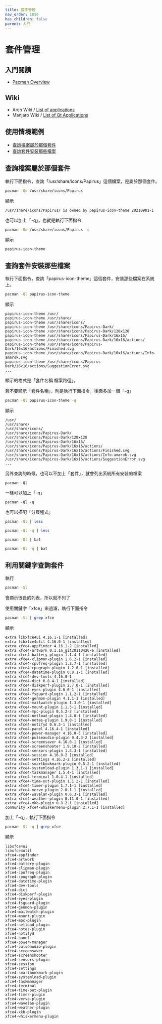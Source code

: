 ```yaml
---
title: 套件管理
nav_order: 1010
has_children: false
parent: 入門
---
```



# 套件管理


## 入門閱讀

* [Pacman Overview](https://wiki.manjaro.org/index.php/Pacman_Overview)





## Wiki

* Arch Wiki / [List of applications](https://wiki.archlinux.org/index.php/List_of_applications)
* Manjaro Wiki / [List of Qt Applications](https://wiki.manjaro.org/index.php/List_of_Qt_Applications)


## 使用情境範例

* [查詢檔案屬於那個套件](#查詢檔案屬於那個套件)
* [查詢套件安裝那些檔案](#查詢套件安裝那些檔案)


## 查詢檔案屬於那個套件

執行下面指令，查詢「/usr/share/icons/Papirus」這個檔案，是屬於那個套件。

``` sh
pacman -Qo /usr/share/icons/Papirus
```

顯示

```
/usr/share/icons/Papirus/ is owned by papirus-icon-theme 20210901-1
```

也可以加上「-q」，也就是執行下面指令

``` sh
pacman -Qo /usr/share/icons/Papirus -q
```

顯示

```
papirus-icon-theme
```


## 查詢套件安裝那些檔案

執行下面指令，查詢「papirus-icon-theme」這個套件，安裝那些檔案在系統上。

``` sh
pacman -Ql papirus-icon-theme
```

顯示

```
papirus-icon-theme /usr/
papirus-icon-theme /usr/share/
papirus-icon-theme /usr/share/icons/
papirus-icon-theme /usr/share/icons/Papirus-Dark/
papirus-icon-theme /usr/share/icons/Papirus-Dark/128x128
papirus-icon-theme /usr/share/icons/Papirus-Dark/16x16/
papirus-icon-theme /usr/share/icons/Papirus-Dark/16x16/actions/
papirus-icon-theme /usr/share/icons/Papirus-Dark/16x16/actions/Finished.svg
papirus-icon-theme /usr/share/icons/Papirus-Dark/16x16/actions/Info-amarok.svg
papirus-icon-theme /usr/share/icons/Papirus-Dark/16x16/actions/SuggestionError.svg
...
```

顯示的格式是「套件名稱 檔案路徑」，

若不要顯示「套件名稱」，則是執行下面指令，後面多加一個「-q」

``` sh
pacman -Ql papirus-icon-theme -q
```

顯示

```
/usr/
/usr/share/
/usr/share/icons/
/usr/share/icons/Papirus-Dark/
/usr/share/icons/Papirus-Dark/128x128
/usr/share/icons/Papirus-Dark/16x16/
/usr/share/icons/Papirus-Dark/16x16/actions/
/usr/share/icons/Papirus-Dark/16x16/actions/Finished.svg
/usr/share/icons/Papirus-Dark/16x16/actions/Info-amarok.svg
/usr/share/icons/Papirus-Dark/16x16/actions/SuggestionError.svg
...
```

另外查詢的時候，也可以不加上「套件」，就會列出系統所有安裝的檔案

```
pacman -Ql
```

一樣可以加上「-q」

```
pacman -Ql -q
```

也可以搭配「分頁程式」

``` sh
pacman -Ql | less
```

``` sh
pacman -Ql -q | less
```

``` sh
pacman -Ql | bat
```

``` sh
pacman -Ql -q | bat
```

## 利用關鍵字查詢套件

執行

``` sh
pacman -Sl
```

會顯示很長的列表，所以就不列了


使用關鍵字「xfce」來過濾，執行下面指令

``` sh
pacman -Sl | grep xfce
```

顯示

```
extra libxfce4ui 4.16.1-1 [installed]
extra libxfce4util 4.16.0-1 [installed]
extra xfce4-appfinder 4.16.1-2 [installed]
extra xfce4-artwork 0.1.1a_git20110420-6 [installed]
extra xfce4-battery-plugin 1.1.4-1 [installed]
extra xfce4-clipman-plugin 1.6.2-1 [installed]
extra xfce4-cpufreq-plugin 1.2.7-1 [installed]
extra xfce4-cpugraph-plugin 1.2.6-1 [installed]
extra xfce4-datetime-plugin 0.8.1-1 [installed]
extra xfce4-dev-tools 4.16.0-1
extra xfce4-dict 0.8.4-1 [installed]
extra xfce4-diskperf-plugin 2.7.0-1 [installed]
extra xfce4-eyes-plugin 4.6.0-1 [installed]
extra xfce4-fsguard-plugin 1.1.2-1 [installed]
extra xfce4-genmon-plugin 4.1.1-1 [installed]
extra xfce4-mailwatch-plugin 1.3.0-1 [installed]
extra xfce4-mount-plugin 1.1.5-1 [installed]
extra xfce4-mpc-plugin 0.5.2-2 [installed]
extra xfce4-netload-plugin 1.4.0-1 [installed]
extra xfce4-notes-plugin 1.9.0-1 [installed]
extra xfce4-notifyd 0.6.3-1 [installed]
extra xfce4-panel 4.16.4-1 [installed]
extra xfce4-power-manager 4.16.0-3 [installed]
extra xfce4-pulseaudio-plugin 0.4.3-2 [installed]
extra xfce4-screensaver 4.16.0-1 [installed]
extra xfce4-screenshooter 1.9.10-2 [installed]
extra xfce4-sensors-plugin 1.4.3-1 [installed]
extra xfce4-session 4.16.0-2 [installed]
extra xfce4-settings 4.16.2-2 [installed]
extra xfce4-smartbookmark-plugin 0.5.2-1 [installed]
extra xfce4-systemload-plugin 1.3.1-1 [installed]
extra xfce4-taskmanager 1.5.4-1 [installed]
extra xfce4-terminal 1.0.4-1 [installed]
extra xfce4-time-out-plugin 1.1.2-1 [installed]
extra xfce4-timer-plugin 1.7.1-1 [installed]
extra xfce4-verve-plugin 2.0.1-1 [installed]
extra xfce4-wavelan-plugin 0.6.3-1 [installed]
extra xfce4-weather-plugin 0.11.0-1 [installed]
extra xfce4-xkb-plugin 0.8.2-1 [installed]
community xfce4-whiskermenu-plugin 2.7.1-1 [installed]
```

加上「-q」，執行下面指令

``` sh
pacman -Sl -q | grep xfce
```

顯示

```
libxfce4ui
libxfce4util
xfce4-appfinder
xfce4-artwork
xfce4-battery-plugin
xfce4-clipman-plugin
xfce4-cpufreq-plugin
xfce4-cpugraph-plugin
xfce4-datetime-plugin
xfce4-dev-tools
xfce4-dict
xfce4-diskperf-plugin
xfce4-eyes-plugin
xfce4-fsguard-plugin
xfce4-genmon-plugin
xfce4-mailwatch-plugin
xfce4-mount-plugin
xfce4-mpc-plugin
xfce4-netload-plugin
xfce4-notes-plugin
xfce4-notifyd
xfce4-panel
xfce4-power-manager
xfce4-pulseaudio-plugin
xfce4-screensaver
xfce4-screenshooter
xfce4-sensors-plugin
xfce4-session
xfce4-settings
xfce4-smartbookmark-plugin
xfce4-systemload-plugin
xfce4-taskmanager
xfce4-terminal
xfce4-time-out-plugin
xfce4-timer-plugin
xfce4-verve-plugin
xfce4-wavelan-plugin
xfce4-weather-plugin
xfce4-xkb-plugin
xfce4-whiskermenu-plugin
```
